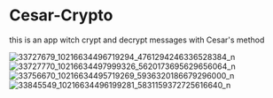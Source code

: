 # Cesar-Crypto
this is an app witch crypt and decrypt messages with Cesar's method

![33727679_10216634496719294_4761294246336528384_n](https://user-images.githubusercontent.com/39698080/40623144-a510b7e6-62a5-11e8-9db9-0198f2d5b808.png)
![33727770_10216634497999326_5620173695629656064_n](https://user-images.githubusercontent.com/39698080/40623146-a53aaed4-62a5-11e8-8a62-6c3a87b3a103.png)
![33756670_10216634495719269_5936320186679296000_n](https://user-images.githubusercontent.com/39698080/40623147-a565bc00-62a5-11e8-8e1d-2a3d06b90350.png)
![33845549_10216634496199281_5831159372725616640_n](https://user-images.githubusercontent.com/39698080/40623148-a590a62c-62a5-11e8-8c9b-7ad2d44e5384.png)
